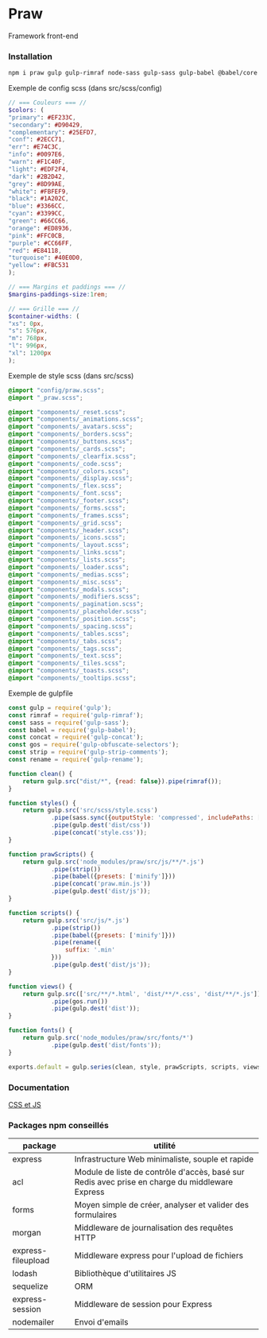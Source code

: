 # Praw
Framework front-end

### Installation
```sh
npm i praw gulp gulp-rimraf node-sass gulp-sass gulp-babel @babel/core @babel/preset-env gulp-concat babel-preset-minify gulp-strip-comments gulp-rename
```

Exemple de config scss (dans src/scss/config)
```scss
// === Couleurs === //
$colors: (
"primary": #EF233C,
"secondary": #D90429,
"complementary": #25EFD7,
"conf": #2ECC71,
"err": #E74C3C,
"info": #0097E6,
"warn": #F1C40F,
"light": #EDF2F4,
"dark": #2B2D42,
"grey": #8D99AE,
"white": #FBFEF9,
"black": #1A202C,
"blue": #3366CC,
"cyan": #3399CC,
"green": #66CC66,
"orange": #ED8936,
"pink": #FFC0CB,
"purple": #CC66FF,
"red": #E84118,
"turquoise": #40E0D0,
"yellow": #FBC531
);

// === Margins et paddings === //
$margins-paddings-size:1rem;

// === Grille === //
$container-widths: (
"xs": 0px,
"s": 576px,
"m": 768px,
"l": 996px,
"xl": 1200px
);
```

Exemple de style scss (dans src/scss)
```scss
@import "config/praw.scss";
@import "_praw.scss";

@import "components/_reset.scss";
@import "components/_animations.scss";
@import "components/_avatars.scss";
@import "components/_borders.scss";
@import "components/_buttons.scss";
@import "components/_cards.scss";
@import "components/_clearfix.scss";
@import "components/_code.scss";
@import "components/_colors.scss";
@import "components/_display.scss";
@import "components/_flex.scss";
@import "components/_font.scss";
@import "components/_footer.scss";
@import "components/_forms.scss";
@import "components/_frames.scss";
@import "components/_grid.scss";
@import "components/_header.scss";
@import "components/_icons.scss";
@import "components/_layout.scss";
@import "components/_links.scss";
@import "components/_lists.scss";
@import "components/_loader.scss";
@import "components/_medias.scss";
@import "components/_misc.scss";
@import "components/_modals.scss";
@import "components/_modifiers.scss";
@import "components/_pagination.scss";
@import "components/_placeholder.scss";
@import "components/_position.scss";
@import "components/_spacing.scss";
@import "components/_tables.scss";
@import "components/_tabs.scss";
@import "components/_tags.scss";
@import "components/_text.scss";
@import "components/_tiles.scss";
@import "components/_toasts.scss";
@import "components/_tooltips.scss";
```

Exemple de gulpfile
```javascript
const gulp = require('gulp');
const rimraf = require('gulp-rimraf');
const sass = require('gulp-sass');
const babel = require('gulp-babel');
const concat = require('gulp-concat');
const gos = require('gulp-obfuscate-selectors');
const strip = require('gulp-strip-comments');
const rename = require('gulp-rename');

function clean() {
    return gulp.src("dist/*", {read: false}).pipe(rimraf());
}

function styles() {
    return gulp.src('src/scss/style.scss')
            .pipe(sass.sync({outputStyle: 'compressed', includePaths: ["./node_modules/praw/src/scss"]}).on('error', sass.logError))
            .pipe(gulp.dest('dist/css'))
            .pipe(concat('style.css'));
}

function prawScripts() {
    return gulp.src('node_modules/praw/src/js/**/*.js')
            .pipe(strip())
            .pipe(babel({presets: ['minify']}))
            .pipe(concat('praw.min.js'))
            .pipe(gulp.dest('dist/js'));
}

function scripts() {
    return gulp.src('src/js/*.js')
            .pipe(strip())
            .pipe(babel({presets: ['minify']}))
            .pipe(rename({
                suffix: '.min'
            }))
            .pipe(gulp.dest('dist/js'));
}

function views() {
    return gulp.src(['src/**/*.html', 'dist/**/*.css', 'dist/**/*.js'])
            .pipe(gos.run())
            .pipe(gulp.dest('dist'));
}

function fonts() {
    return gulp.src('node_modules/praw/src/fonts/*')
            .pipe(gulp.dest('dist/fonts'));
}

exports.default = gulp.series(clean, style, prawScripts, scripts, views, fonts);
```

### Documentation
[CSS et JS](https://hrodedotfr.github.io/praw/)

### Packages npm conseillés
| package | utilité |
| ------ | ------ |
| express | Infrastructure Web minimaliste, souple et rapide |
| acl | Module de liste de contrôle d'accès, basé sur Redis avec prise en charge du middleware Express |
| forms | Moyen simple de créer, analyser et valider des formulaires |
| morgan | Middleware de journalisation des requêtes HTTP |
| express-fileupload | Middleware express pour l'upload de fichiers |
| lodash | Bibliothèque d'utilitaires JS |
| sequelize | ORM |
| express-session | Middleware de session pour Express |
| nodemailer | Envoi d'emails |